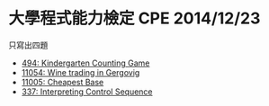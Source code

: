 大學程式能力檢定 CPE 2014/12/23
==========================

只寫出四題

- [494: Kindergarten Counting Game](http://uva.onlinejudge.org/external/4/494.html)
- [11054: Wine trading in Gergovig](http://uva.onlinejudge.org/external/110/11054.html)
- [11005: Cheapest Base](http://uva.onlinejudge.org/external/110/11005.html)
- [337: Interpreting Control Sequence](http://uva.onlinejudge.org/external/3/337.html)

